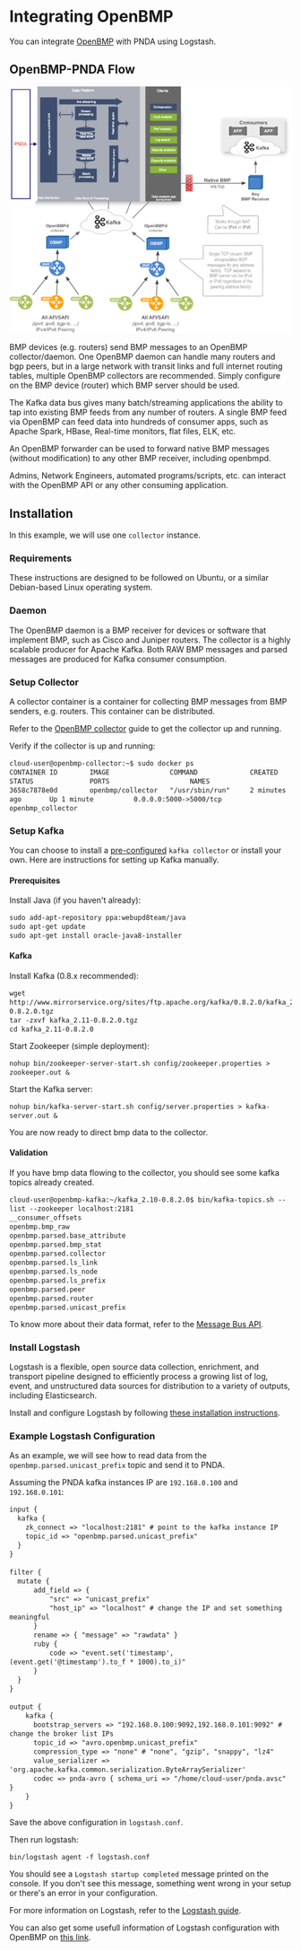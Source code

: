 # Integrating OpenBMP

You can integrate [OpenBMP](http://www.openbmp.org/) with PNDA using Logstash.

## OpenBMP-PNDA Flow

![OpenBMP Flow](../images/openbmp_flow.png)

BMP devices (e.g. routers) send BMP messages to an OpenBMP collector/daemon. One OpenBMP daemon can handle many routers and bgp peers, but in a large network with transit links and full internet routing tables, multiple OpenBMP collectors are recommended. Simply configure on the BMP device (router) which BMP server should be used.

The Kafka data bus gives many batch/streaming applications the ability to tap into existing BMP feeds from any number of routers. A single BMP feed via OpenBMP can feed data into hundreds of consumer apps, such as Apache Spark, HBase, Real-time monitors, flat files, ELK, etc.

An OpenBMP forwarder can be used to forward native BMP messages (without  modification) to any other BMP receiver, including openbmpd.

Admins, Network Engineers, automated programs/scripts, etc. can interact with the OpenBMP API or any other consuming application.

## Installation

In this example, we will use one `collector` instance.

### Requirements

These instructions are designed to be followed on Ubuntu, or a similar Debian-based Linux operating system.

### Daemon

The OpenBMP daemon is a BMP receiver for devices or software that implement BMP, such as Cisco and Juniper routers. The collector is a highly scalable producer for Apache Kafka. Both RAW BMP messages and parsed messages are produced for Kafka consumer consumption.

### Setup Collector

A collector container is a container for collecting BMP messages from BMP senders, e.g. routers. This container can be distributed.

Refer to the [OpenBMP collector](https://github.com/OpenBMP/docker/blob/master/collector/README.md) guide to get the collector up and running.

Verify if the collector is up and running:

    cloud-user@openbmp-collector:~$ sudo docker ps
    CONTAINER ID        IMAGE               COMMAND             CREATED             STATUS              PORTS                    NAMES
    3658c7878e0d        openbmp/collector   "/usr/sbin/run"     2 minutes ago       Up 1 minute          0.0.0.0:5000->5000/tcp   openbmp_collector

### Setup Kafka

You can choose to install a [pre-configured](https://github.com/OpenBMP/docker/tree/master/kafka) `kafka collector` or install your own. Here are instructions for setting up Kafka manually.

#### Prerequisites

Install Java (if you haven't already):

    sudo add-apt-repository ppa:webupd8team/java
    sudo apt-get update
    sudo apt-get install oracle-java8-installer

#### Kafka

Install Kafka (0.8.x recommended):

    wget http://www.mirrorservice.org/sites/ftp.apache.org/kafka/0.8.2.0/kafka_2.11-0.8.2.0.tgz
    tar -zxvf kafka_2.11-0.8.2.0.tgz
    cd kafka_2.11-0.8.2.0

Start Zookeeper (simple deployment):

    nohup bin/zookeeper-server-start.sh config/zookeeper.properties > zookeeper.out &

Start the Kafka server:

    nohup bin/kafka-server-start.sh config/server.properties > kafka-server.out &

You are now ready to direct bmp data to the collector.

#### Validation

If you have bmp data flowing to the collector, you should see some kafka topics already created.

    cloud-user@openbmp-kafka:~/kafka_2.10-0.8.2.0$ bin/kafka-topics.sh --list --zookeeper localhost:2181
    __consumer_offsets
    openbmp.bmp_raw
    openbmp.parsed.base_attribute
    openbmp.parsed.bmp_stat
    openbmp.parsed.collector
    openbmp.parsed.ls_link
    openbmp.parsed.ls_node
    openbmp.parsed.ls_prefix
    openbmp.parsed.peer
    openbmp.parsed.router
    openbmp.parsed.unicast_prefix

To know more about their data format, refer to the [Message Bus API](http://www.openbmp.org/#!docs/MESSAGE_BUS_API.md).

### Install Logstash

Logstash is a flexible, open source data collection, enrichment, and transport pipeline designed to efficiently process a growing list of log, event, and unstructured data sources for distribution to a variety of outputs, including Elasticsearch.

Install and configure Logstash by following [these installation instructions](https://github.com/pndaproject/logstash-codec-pnda-avro).

### Example Logstash Configuration

As an example, we will see how to read data from the `openbmp.parsed.unicast_prefix` topic and send it to PNDA.

Assuming the PNDA kafka instances IP are `192.168.0.100` and `192.168.0.101`:

    input {
      kafka {
        zk_connect => "localhost:2181" # point to the kafka instance IP
        topic_id => "openbmp.parsed.unicast_prefix"
      }
    }
    
    filter {
      mutate {
          add_field => {
              "src" => "unicast_prefix"
              "host_ip" => "localhost" # change the IP and set something meaningful
          }
          rename => { "message" => "rawdata" }
          ruby {
              code => "event.set('timestamp', (event.get('@timestamp').to_f * 1000).to_i)"
          }
      }
    }
    
    output {
        kafka {
          bootstrap_servers => "192.168.0.100:9092,192.168.0.101:9092" # change the broker list IPs
          topic_id => "avro.openbmp.unicast_prefix"
          compression_type => "none" # "none", "gzip", "snappy", "lz4"
          value_serializer => 'org.apache.kafka.common.serialization.ByteArraySerializer'
          codec => pnda-avro { schema_uri => "/home/cloud-user/pnda.avsc" }
        }
    }

Save the above configuration in `logstash.conf`.

Then run logstash:

    bin/logstash agent -f logstash.conf

You should see a `Logstash startup completed` message printed on the console. If you don't see this message, something went wrong in your setup or there's an error in your configuration.

For more information on Logstash, refer to the [Logstash guide](https://www.elastic.co/guide/en/logstash/current/index.html).

You can also get some usefull information of Logstash configuration with OpenBMP on [this link](https://github.com/OpenBMP/openbmp/blob/master/docs/LOGSTASH.md).
